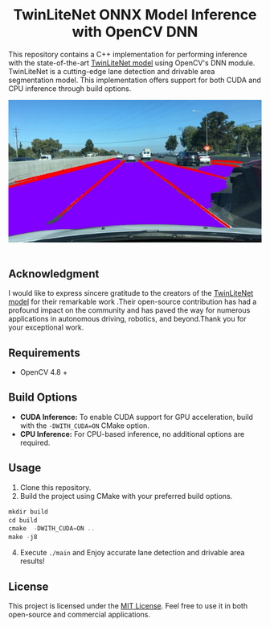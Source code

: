 
<div align="center">

# TwinLiteNet ONNX Model Inference with OpenCV DNN

</div>

This repository contains a C++ implementation for performing inference with the state-of-the-art [TwinLiteNet model](https://github.com/chequanghuy/TwinLiteNet) using OpenCV's DNN module. TwinLiteNet is a cutting-edge lane detection and drivable area segmentation model. This implementation offers support for both CUDA and CPU inference through build options.

<div align="center">
<img src="assets/results.jpg" alt="Detection Results">
</div>

<br>

## Acknowledgment

I would like to express sincere gratitude to the creators of the [TwinLiteNet model](https://github.com/chequanghuy/TwinLiteNet) for their remarkable work .Their open-source contribution has had a profound impact on the community and has paved the way for numerous applications in autonomous driving, robotics, and beyond.Thank you for your exceptional work.

## Requirements

- OpenCV 4.8 +

## Build Options

- **CUDA Inference:** To enable CUDA support for GPU acceleration, build with the `-DWITH_CUDA=ON` CMake option.
- **CPU Inference:** For CPU-based inference, no additional options are required.

## Usage

1. Clone this repository.
2. Build the project using CMake with your preferred build options.
```cpp
mkdir build
cd build
cmake  -DWITH_CUDA=ON ..
make -j8
```
4. Execute `./main` and Enjoy accurate lane detection and drivable area results!

## License

This project is licensed under the [MIT License](LICENSE). Feel free to use it in both open-source and commercial applications.
